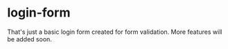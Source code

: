 # login-form
That's just a basic login form created for form validation. More features will be added soon.
